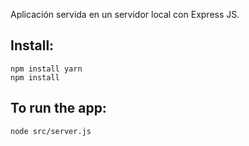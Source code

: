 Aplicación servida en un servidor local con Express JS. 

## Install:

    npm install yarn
    npm install

## To run the app:
    node src/server.js


